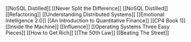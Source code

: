 [[NoSQL Distilled]]
[[Never Split the Difference]]
[[NoSQL Distilled]]
[[Refactoring]]
[[Understanding Distributed Systems]]
[[Emotional Intelligence 2.0]]
[[An Introduction to Quantitative Finance]]
[[CP4 Book 1]]
[[Inside the Machine]]
[[Influence]]
[[Operating Systems Three Easy Pieces]]
[[How to Get Rich]]
[[The 50th Law]]
[[Beating The Street]]